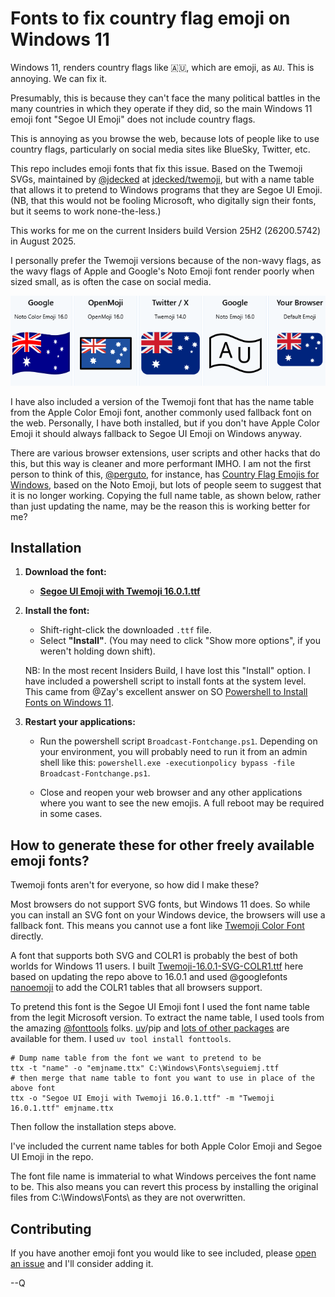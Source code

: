 # Fonts to fix country flag emoji on Windows 11

Windows 11, renders country flags like 🇦🇺, which are emoji, as `AU`. This is annoying. We can fix it.

Presumably, this is because they can't face the many political battles in the many countries in which they operate if they did, so the main Windows 11 emoji font "Segoe UI Emoji" does not include country flags.

This is annoying as you browse the web, because lots of people like to use country flags, particularly on social media sites like BlueSky, Twitter, etc.

This repo includes emoji fonts that fix this issue. Based on the Twemoji SVGs, maintained by [@jdecked](https://github.com/jdecked) at [jdecked/twemoji](https://github.com/jdecked/twemoji), but with a name table that allows it to pretend to Windows programs that they are Segoe UI Emoji. (NB, that this would not be fooling Microsoft, who digitally sign their fonts, but it seems to work none-the-less.)

This works for me on the current Insiders build Version 25H2 (26200.5742) in August 2025.

I personally prefer the Twemoji versions because of the non-wavy flags, as the wavy flags of Apple and Google's Noto Emoji font render poorly when sized small, as is often the case on social media.

![Wavy or not?](<./Emoji Styles.png>)

I have also included a version of the Twemoji font that has the name table from the Apple Color Emoji font, another commonly used fallback font on the web. Personally, I have both installed, but if you don't have Apple Color Emoji it should always fallback to Segoe UI Emoji on Windows anyway.

There are various browser extensions, user scripts and other hacks that do this, but this way is cleaner and more performant IMHO. I am not the first person to think of this, [@perguto](https://github.com/perguto), for instance, has [Country Flag Emojis for Windows](https://github.com/perguto/Country-Flag-Emojis-for-Windows), based on the Noto Emoji, but lots of people seem to suggest that it is no longer working. Copying the full name table, as shown below, rather than just updating the name, may be the reason this is working better for me?

## Installation

1.  **Download the font:**
    *   [**Segoe UI Emoji with Twemoji 16.0.1.ttf**](https://github.com/quarrel/broken-flag-emojis-win11-twemoji/raw/refs/heads/main/Segoe%20UI%20Emoji%20with%20Twemoji%2016.0.1.ttf)

2.  **Install the font:**
    *   Shift-right-click the downloaded `.ttf` file.
    *   Select **"Install"**. (You may need to click "Show more options", if you weren't holding down shift).
    
    NB: In the most recent Insiders Build, I have lost this "Install" option. I have included a powershell script to install fonts at the system level. This came from @Zay's excellent answer on SO [Powershell to Install Fonts on Windows 11](https://stackoverflow.com/questions/77829662/a-powershell-script-to-install-fonts-on-windows-11).

3.  **Restart your applications:**
    *   Run the powershell script `Broadcast-Fontchange.ps1`. Depending on your environment, you will probably need to run it from an admin shell like this: `powershell.exe -executionpolicy bypass -file Broadcast-Fontchange.ps1`.

    *   Close and reopen your web browser and any other applications where you want to see the new emojis. A full reboot may be required in some cases.

## How to generate these for other freely available emoji fonts?

Twemoji fonts aren't for everyone, so how did I make these?

Most browsers do not support SVG fonts, but Windows 11 does. So while you can install an SVG font on your Windows device, the browsers will use a fallback font. This means you cannot use a font like [Twemoji Color Font](https://github.com/13rac1/twemoji-color-font) directly.

A font that supports both SVG and COLR1 is probably the best of both worlds for Windows 11 users. I built [Twemoji-16.0.1-SVG-COLR1.ttf](./Twemoji-16.0.1-SVG-COLR1.ttf) here based on updating the repo above to 16.0.1 and used @googlefonts [nanoemoji](https://github.com/googlefonts/nanoemoji) to add the COLR1 tables that all browsers support.

To pretend this font is the Segoe UI Emoji font I used the font name table from the legit Microsoft version. To extract the name table, I used tools from the amazing [@fonttools](https://github.com/fonttools) folks. [uv](https://docs.astral.sh/uv/getting-started/installation/)/pip and [lots of other packages](https://github.com/fonttools/fonttools?tab=readme-ov-file#installation) are available for them. I used `uv tool install fonttools`.

```
# Dump name table from the font we want to pretend to be
ttx -t "name" -o "emjname.ttx" C:\Windows\Fonts\seguiemj.ttf
# then merge that name table to font you want to use in place of the above font
ttx -o "Segoe UI Emoji with Twemoji 16.0.1.ttf" -m "Twemoji 16.0.1.ttf" emjname.ttx
```

Then follow the installation steps above.

I've included the current name tables for both Apple Color Emoji and Segoe UI Emoji in the repo.

The font file name is immaterial to what Windows perceives the font name to be. This also means you can revert this process by installing the original files from C:\Windows\Fonts\ as they are not overwritten.

## Contributing

If you have another emoji font you would like to see included, please [open an issue](https://github.com/quarrel/ColourFlagEmojis/issues/new) and I'll consider adding it.


--Q
